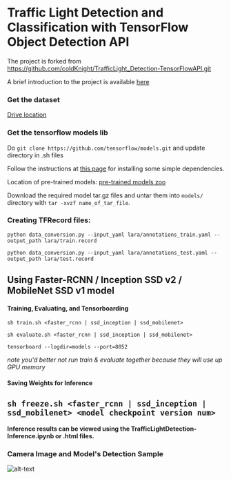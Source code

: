 
[//]: # (Image References)
[real0000]: ./examples/real0000.png

# Traffic Light Detection and Classification with TensorFlow Object Detection API

The project is forked from https://github.com/coldKnight/TrafficLight_Detection-TensorFlowAPI.git

A brief introduction to the project is available [here](https://medium.com/@Vatsal410/traffic-light-detection-tensorflow-api-c75fdbadac62)


### Get the dataset

[Drive location](https://drive.google.com/file/d/0B-Eiyn-CUQtxdUZWMkFfQzdObUE/view?usp=sharing)


### Get the tensorflow models lib

Do `git clone https://github.com/tensorflow/models.git` and update directory in .sh files

Follow the instructions at [this page](https://github.com/tensorflow/models/blob/master/research/object_detection/g3doc/installation.md) for installing some simple dependencies.

Location of pre-trained models:
[pre-trained models zoo](https://github.com/tensorflow/models/blob/master/research/object_detection/g3doc/detection_model_zoo.md)

Download the required model tar.gz files and untar them into `models/` directory with `tar -xvzf name_of_tar_file`.


### Creating TFRecord files:

`python data_conversion.py --input_yaml lara/annotations_train.yaml --output_path lara/train.record`

`python data_conversion.py --input_yaml lara/annotations_test.yaml --output_path lara/test.record`

## Using Faster-RCNN / Inception SSD v2 / MobileNet SSD v1 model

#### Training, Evaluating, and Tensorboarding

`sh train.sh <faster_rcnn | ssd_inception | ssd_mobilenet>`

`sh evaluate.sh <faster_rcnn | ssd_inception | ssd_mobilenet>`

`tensorboard --logdir=models --port=8052`

*note you'd better not run train & evaluate together because they will use up GPU memory*

#### Saving Weights for Inference

`sh freeze.sh <faster_rcnn | ssd_inception | ssd_mobilenet> <model checkpoint version num>`
---


**Inference results can be viewed using the TrafficLightDetection-Inference.ipynb or .html files.**

### Camera Image and Model's Detection Sample
![alt-text][real0000]
